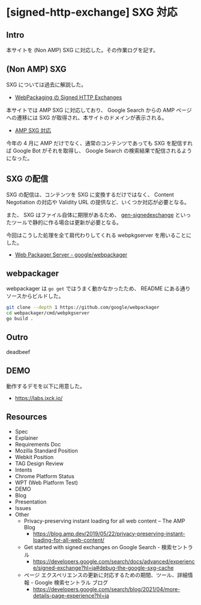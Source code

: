 # [signed-http-exchange] SXG 対応

## Intro

本サイトを (Non AMP) SXG に対応した。その作業ログを記す。


## (Non AMP) SXG

SXG については過去に解説した。

- [WebPackaging の Signed HTTP Exchanges](https://blog.jxck.io/entries/2018-12-01/signed-http-exchanges.html)

本サイトでは AMP SXG に対応しており、 Google Search からの AMP ページへの遷移には SXG が取得され、本サイトのドメインが表示される。

- [AMP SXG 対応](https://blog.jxck.io/entries/2020-12-25/amp-signed-http-exchange.html)

今年の 4 月に AMP だけでなく、通常のコンテンツであっても SXG を配信すれば Google Bot がそれを取得し、 Google Search の検索結果で配信されるようになった。




## SXG の配信

SXG の配信は、コンテンツを SXG に変換するだけではなく、 Content Negotiation の対応や Validity URL の提供など、いくつか対応が必要となる。

また、 SXG はファイル自体に期限があるため、 [gen-signedexchange](https://github.com/WICG/webpackage/tree/main/go/signedexchange/cmd/gen-signedexchange) といったツールで静的に作る場合は更新が必要となる。

今回はこうした処理を全て肩代わりしてくれる webpkgserver を用いることにした。

- [Web Packager Server - google/webpackager](https://github.com/google/webpackager/tree/master/cmd/webpkgserver)


## webpackager

webpackager は `go get` ではうまく動かなかったため、 README にある通りソースからビルドした。

```sh
git clone --depth 1 https://github.com/google/webpackager
cd webpackager/cmd/webpkgserver
go build .
```


## 



## Outro

deadbeef


## DEMO

動作するデモを以下に用意した。

- <https://labs.jxck.io/>


## Resources

- Spec
- Explainer
- Requirements Doc
- Mozilla Standard Position
- Webkit Position
- TAG Design Review
- Intents
- Chrome Platform Status
- WPT (Web Platform Test)
- DEMO
- Blog
- Presentation
- Issues
- Other
  - Privacy-preserving instant loading for all web content – The AMP Blog
    - https://blog.amp.dev/2019/05/22/privacy-preserving-instant-loading-for-all-web-content/
  - Get started with signed exchanges on Google Search - 検索セントラル
    - https://developers.google.com/search/docs/advanced/experience/signed-exchange?hl=ja#debug-the-google-sxg-cache
  - ページ エクスペリエンスの更新に対応するための期間、ツール、詳細情報 - Google 検索セントラル ブログ
    - https://developers.google.com/search/blog/2021/04/more-details-page-experience?hl=ja
